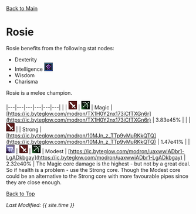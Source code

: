 [Back to Main](..\index.md)

# Rosie

Rosie benefits from the following stat nodes:

* Dexterity
* Intelligence ![Feat Icon](images\feat.png)
* Wisdom
* Charisma

Rosie is a melee champion.

|---|---|---|---|---|---|
|  | ![Melee Icon](images\melee.png) | ![Ranged Icon](images\ranged.png) | Magic | [https://ic.byteglow.com/modron/TX1H0Y2nx173iCfTXGn6r](https://ic.byteglow.com/modron/TX1H0Y2nx173iCfTXGn6r) | 3.83e45% |
|  | ![Melee Icon](images\melee.png) |  | Strong | [https://ic.byteglow.com/modron/10MJn_z_TTp9vMuRKkQTQ](https://ic.byteglow.com/modron/10MJn_z_TTp9vMuRKkQTQ) | 1.47e41% |
| ![Magic Icon](images\magic.png) | ![Melee Icon](images\melee.png) | ![Ranged Icon](images\ranged.png) | Modest | [https://ic.byteglow.com/modron/uaxwwiADbr1-LgADkbgay](https://ic.byteglow.com/modron/uaxwwiADbr1-LgADkbgay) | 2.32e40% |
The Magic core damage is the highest - but not by a great deal. So if health is a problem - use the Strong core. Though the Modest core could be an alternative to the Strong core with more favourable pipes since they are close enough.

[Back to Top](#top)

*Last Modified: {{ site.time }}*